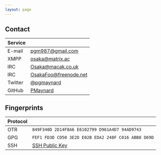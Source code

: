 ```yaml
---
layout: page
---
```


## Contact 

|Service| |
|:--|:--|
|E-mail|pgm987@gmail.com|
|XMPP|osaka@matrix.ac|
|IRC|Osaka@macak.co.uk|
|IRC|OsakaFoo@freenode.net|
|Twitter|[@pgmaynard](https://twitter.com/pgmaynard)|
|GitHub|[PMaynard](https://github.com/PMaynard)|

## Fingerprints

| Protocol | |
|:--|:--|
| OTR | ```849F340D 2D14F8A6 E6102799 D961A4D7 94AD9743``` |
| GPG | ```FEF1 FD3D CD50 3E2D E02B EDA2 248F C016 ABB8 D69D```|
| SSH | [SSH Public Key](pete-ssh.pub.asc.txt) |
